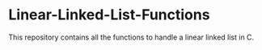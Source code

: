 # Linear-Linked-List-Functions
This repository contains all the functions to handle a linear linked list in C.
